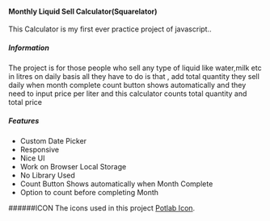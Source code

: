 #### Monthly Liquid Sell Calculator(Squarelator)
This Calculator is my first ever practice project of javascript..
##### Information
The project is for those people who sell any type of liquid like water,milk etc in litres on daily basis all they have to do is that , add total quantity they sell daily when month complete count button shows automatically and they need to input price per liter and this calculator counts total quantity and total price
##### Features
- Custom Date Picker
- Responsive
- Nice UI
- Work on Browser Local Storage
- No Library Used
- Count Button Shows automatically when Month Complete
- Option to count before completing Month

######ICON
The icons used in this project [Potlab Icon](https://www.potlabicons.com/).
